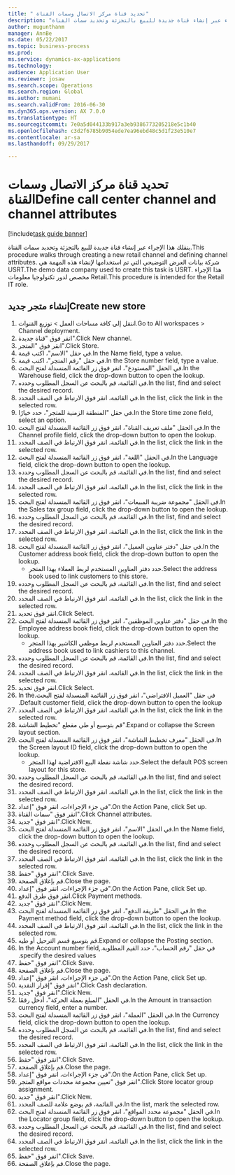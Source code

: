 ```yaml
--- 
title: " تحديد قناة مركز الاتصال وسمات القناة"
description: "ينقلك هذا الإجراء عبر إنشاء قناة جديدة للبيع بالتجزئة وتحديد سمات القناة."
author: mugunthanm
manager: AnnBe
ms.date: 05/22/2017
ms.topic: business-process
ms.prod: 
ms.service: dynamics-ax-applications
ms.technology: 
audience: Application User
ms.reviewer: josaw
ms.search.scope: Operations
ms.search.region: Global
ms.author: mumani
ms.search.validFrom: 2016-06-30
ms.dyn365.ops.version: AX 7.0.0
ms.translationtype: HT
ms.sourcegitcommit: 7e0a5d044133b917a3eb9386773205218e5c1b40
ms.openlocfilehash: c3d2f6785b9054ede7ea96ebd48c5d1f23e510e7
ms.contentlocale: ar-sa
ms.lasthandoff: 09/29/2017

---
```

# <a name="define-call-center-channel-and-channel-attributes"></a><span data-ttu-id="d7527-103"> تحديد قناة مركز الاتصال وسمات القناة</span><span class="sxs-lookup"><span data-stu-id="d7527-103">Define call center channel and channel attributes</span></span>

[!include[task guide banner](../includes/task-guide-banner.md)]

<span data-ttu-id="d7527-104">ينقلك هذا الإجراء عبر إنشاء قناة جديدة للبيع بالتجزئة وتحديد سمات القناة.</span><span class="sxs-lookup"><span data-stu-id="d7527-104">This procedure walks through creating a new retail channel and defining channel attributes.</span></span> <span data-ttu-id="d7527-105">شركة بيانات العرض التوضيحي التي تم استخدامها لإنشاء هذه المهمة هي USRT.‬</span><span class="sxs-lookup"><span data-stu-id="d7527-105">The demo data company used to create this task is USRT.</span></span> <span data-ttu-id="d7527-106">هذا الإجراء مخصص لدور تكنولوجيا معلومات Retail‬.</span><span class="sxs-lookup"><span data-stu-id="d7527-106">This procedure is intended for the Retail IT role.</span></span>


## <a name="create-new-store"></a><span data-ttu-id="d7527-107">إنشاء متجر جديد</span><span class="sxs-lookup"><span data-stu-id="d7527-107">Create new store</span></span>
1. <span data-ttu-id="d7527-108">انتقل إلى كافة مساحات العمل > توزيع القنوات.</span><span class="sxs-lookup"><span data-stu-id="d7527-108">Go to All workspaces > Channel deployment.</span></span>
2. <span data-ttu-id="d7527-109">انقر فوق "قناة جديدة".</span><span class="sxs-lookup"><span data-stu-id="d7527-109">Click New channel.</span></span>
3. <span data-ttu-id="d7527-110">انقر فوق "المتجر".</span><span class="sxs-lookup"><span data-stu-id="d7527-110">Click Store.</span></span>
4. <span data-ttu-id="d7527-111">في حقل "الاسم"، اكتب قيمة.</span><span class="sxs-lookup"><span data-stu-id="d7527-111">In the Name field, type a value.</span></span>
5. <span data-ttu-id="d7527-112">في حقل "رقم المتجر"، اكتب قيمة.</span><span class="sxs-lookup"><span data-stu-id="d7527-112">In the Store number field, type a value.</span></span>
6. <span data-ttu-id="d7527-113">في الحقل "المستودع"، انقر فوق زر القائمة المنسدلة لفتح البحث.</span><span class="sxs-lookup"><span data-stu-id="d7527-113">In the Warehouse field, click the drop-down button to open the lookup.</span></span>
7. <span data-ttu-id="d7527-114">في القائمة، قم بالبحث عن السجل المطلوب وحدده.</span><span class="sxs-lookup"><span data-stu-id="d7527-114">In the list, find and select the desired record.</span></span>
8. <span data-ttu-id="d7527-115">في القائمة، انقر فوق الارتباط في الصف المحدد.</span><span class="sxs-lookup"><span data-stu-id="d7527-115">In the list, click the link in the selected row.</span></span>
9. <span data-ttu-id="d7527-116">في حقل "‏‫المنطقة الزمنية للمتجر‬"، حدد خيارًا.</span><span class="sxs-lookup"><span data-stu-id="d7527-116">In the Store time zone field, select an option.</span></span>
10. <span data-ttu-id="d7527-117">في الحقل "ملف تعريف القناة‬"، انقر فوق زر القائمة المنسدلة لفتح البحث.</span><span class="sxs-lookup"><span data-stu-id="d7527-117">In the Channel profile field, click the drop-down button to open the lookup.</span></span>
11. <span data-ttu-id="d7527-118">في القائمة، انقر فوق الارتباط في الصف المحدد.</span><span class="sxs-lookup"><span data-stu-id="d7527-118">In the list, click the link in the selected row.</span></span>
12. <span data-ttu-id="d7527-119">في الحقل "اللغة"، انقر فوق زر القائمة المنسدلة لفتح البحث.</span><span class="sxs-lookup"><span data-stu-id="d7527-119">In the Language field, click the drop-down button to open the lookup.</span></span>
13. <span data-ttu-id="d7527-120">في القائمة، قم بالبحث عن السجل المطلوب وحدده.</span><span class="sxs-lookup"><span data-stu-id="d7527-120">In the list, find and select the desired record.</span></span>
14. <span data-ttu-id="d7527-121">في القائمة، انقر فوق الارتباط في الصف المحدد.</span><span class="sxs-lookup"><span data-stu-id="d7527-121">In the list, click the link in the selected row.</span></span>
15. <span data-ttu-id="d7527-122">في الحقل "مجموعة ضريبة المبيعات"، انقر فوق زر القائمة المنسدلة لفتح البحث.</span><span class="sxs-lookup"><span data-stu-id="d7527-122">In the Sales tax group field, click the drop-down button to open the lookup.</span></span>
16. <span data-ttu-id="d7527-123">في القائمة، قم بالبحث عن السجل المطلوب وحدده.</span><span class="sxs-lookup"><span data-stu-id="d7527-123">In the list, find and select the desired record.</span></span>
17. <span data-ttu-id="d7527-124">في القائمة، انقر فوق الارتباط في الصف المحدد.</span><span class="sxs-lookup"><span data-stu-id="d7527-124">In the list, click the link in the selected row.</span></span>
18. <span data-ttu-id="d7527-125">في حقل "دفتر عناوين العميل"، انقر فوق زر القائمة المنسدلة لفتح البحث.</span><span class="sxs-lookup"><span data-stu-id="d7527-125">In the Customer address book field, click the drop-down button to open the lookup.</span></span>
    * <span data-ttu-id="d7527-126">حدد دفتر العناوين المستخدم لربط العملاء بهذا المتجر.</span><span class="sxs-lookup"><span data-stu-id="d7527-126">Select the address book used to link customers to this store.</span></span>  
19. <span data-ttu-id="d7527-127">في القائمة، قم بالبحث عن السجل المطلوب وحدده.</span><span class="sxs-lookup"><span data-stu-id="d7527-127">In the list, find and select the desired record.</span></span>
20. <span data-ttu-id="d7527-128">في القائمة، انقر فوق الارتباط في الصف المحدد.</span><span class="sxs-lookup"><span data-stu-id="d7527-128">In the list, click the link in the selected row.</span></span>
21. <span data-ttu-id="d7527-129">انقر فوق تحديد.</span><span class="sxs-lookup"><span data-stu-id="d7527-129">Click Select.</span></span>
22. <span data-ttu-id="d7527-130">في حقل "دفتر عناوين الموظفين"، انقر فوق زر القائمة المنسدلة لفتح البحث.</span><span class="sxs-lookup"><span data-stu-id="d7527-130">In the Employee address book field, click the drop-down button to open the lookup.</span></span>
    * <span data-ttu-id="d7527-131">حدد دفتر العناوين المستخدم لربط موظفي الكاشير بهذا المتجر.</span><span class="sxs-lookup"><span data-stu-id="d7527-131">Select the address book used to link cashiers to this channel.</span></span>  
23. <span data-ttu-id="d7527-132">في القائمة، قم بالبحث عن السجل المطلوب وحدده.</span><span class="sxs-lookup"><span data-stu-id="d7527-132">In the list, find and select the desired record.</span></span>
24. <span data-ttu-id="d7527-133">في القائمة، انقر فوق الارتباط في الصف المحدد.</span><span class="sxs-lookup"><span data-stu-id="d7527-133">In the list, click the link in the selected row.</span></span>
25. <span data-ttu-id="d7527-134">انقر فوق تحديد.</span><span class="sxs-lookup"><span data-stu-id="d7527-134">Click Select.</span></span>
26. <span data-ttu-id="d7527-135">في حقل "‏‫العميل الافتراضي"، انقر فوق زر القائمة المنسدلة لفتح البحث.</span><span class="sxs-lookup"><span data-stu-id="d7527-135">In the Default customer field, click the drop-down button to open the lookup.</span></span>
27. <span data-ttu-id="d7527-136">في القائمة، انقر فوق الارتباط في الصف المحدد.</span><span class="sxs-lookup"><span data-stu-id="d7527-136">In the list, click the link in the selected row.</span></span>
28. <span data-ttu-id="d7527-137">قم بتوسيع أو طي مقطع "تخطيط الشاشة".</span><span class="sxs-lookup"><span data-stu-id="d7527-137">Expand or collapse the Screen layout section.</span></span>
29. <span data-ttu-id="d7527-138">في الحقل "معرف تخطيط الشاشة"، انقر فوق زر القائمة المنسدلة لفتح البحث.</span><span class="sxs-lookup"><span data-stu-id="d7527-138">In the Screen layout ID field, click the drop-down button to open the lookup.</span></span>
    * <span data-ttu-id="d7527-139">حدد شاشة نقطة البيع الافتراضية لهذا المتجر.</span><span class="sxs-lookup"><span data-stu-id="d7527-139">Select the default POS screen layout for this store.</span></span>  
30. <span data-ttu-id="d7527-140">في القائمة، قم بالبحث عن السجل المطلوب وحدده.</span><span class="sxs-lookup"><span data-stu-id="d7527-140">In the list, find and select the desired record.</span></span>
31. <span data-ttu-id="d7527-141">في القائمة، انقر فوق الارتباط في الصف المحدد.</span><span class="sxs-lookup"><span data-stu-id="d7527-141">In the list, click the link in the selected row.</span></span>
32. <span data-ttu-id="d7527-142">في جزء الإجراءات، انقر فوق "إعداد".</span><span class="sxs-lookup"><span data-stu-id="d7527-142">On the Action Pane, click Set up.</span></span>
33. <span data-ttu-id="d7527-143">انقر فوق "سمات القناة".</span><span class="sxs-lookup"><span data-stu-id="d7527-143">Click Channel attributes.</span></span>
34. <span data-ttu-id="d7527-144">انقر فوق "جديد".</span><span class="sxs-lookup"><span data-stu-id="d7527-144">Click New.</span></span>
35. <span data-ttu-id="d7527-145">في الحقل "الاسم"، انقر فوق زر القائمة المنسدلة لفتح البحث.</span><span class="sxs-lookup"><span data-stu-id="d7527-145">In the Name field, click the drop-down button to open the lookup.</span></span>
36. <span data-ttu-id="d7527-146">في القائمة، قم بالبحث عن السجل المطلوب وحدده.</span><span class="sxs-lookup"><span data-stu-id="d7527-146">In the list, find and select the desired record.</span></span>
37. <span data-ttu-id="d7527-147">في القائمة، انقر فوق الارتباط في الصف المحدد.</span><span class="sxs-lookup"><span data-stu-id="d7527-147">In the list, click the link in the selected row.</span></span>
38. <span data-ttu-id="d7527-148">انقر فوق "حفظ".</span><span class="sxs-lookup"><span data-stu-id="d7527-148">Click Save.</span></span>
39. <span data-ttu-id="d7527-149">قم بإغلاق الصفحة.</span><span class="sxs-lookup"><span data-stu-id="d7527-149">Close the page.</span></span>
40. <span data-ttu-id="d7527-150">في جزء الإجراءات، انقر فوق "إعداد".</span><span class="sxs-lookup"><span data-stu-id="d7527-150">On the Action Pane, click Set up.</span></span>
41. <span data-ttu-id="d7527-151">انقر فوق طرق الدفع.</span><span class="sxs-lookup"><span data-stu-id="d7527-151">Click Payment methods.</span></span>
42. <span data-ttu-id="d7527-152">انقر فوق "جديد".</span><span class="sxs-lookup"><span data-stu-id="d7527-152">Click New.</span></span>
43. <span data-ttu-id="d7527-153">في الحقل "طريقة الدفع‬"، انقر فوق زر القائمة المنسدلة لفتح البحث.</span><span class="sxs-lookup"><span data-stu-id="d7527-153">In the Payment method field, click the drop-down button to open the lookup.</span></span>
44. <span data-ttu-id="d7527-154">في القائمة، انقر فوق الارتباط في الصف المحدد.</span><span class="sxs-lookup"><span data-stu-id="d7527-154">In the list, click the link in the selected row.</span></span>
45. <span data-ttu-id="d7527-155">قم بتوسيع قسم الترحيل أو طيه.</span><span class="sxs-lookup"><span data-stu-id="d7527-155">Expand or collapse the Posting section.</span></span>
46. <span data-ttu-id="d7527-156">في حقل "‏‫رقم الحساب"، حدد القيم المطلوبة.</span><span class="sxs-lookup"><span data-stu-id="d7527-156">In the Account number field, specify the desired values.</span></span>
47. <span data-ttu-id="d7527-157">انقر فوق "حفظ".</span><span class="sxs-lookup"><span data-stu-id="d7527-157">Click Save.</span></span>
48. <span data-ttu-id="d7527-158">قم بإغلاق الصفحة.</span><span class="sxs-lookup"><span data-stu-id="d7527-158">Close the page.</span></span>
49. <span data-ttu-id="d7527-159">في جزء الإجراءات، انقر فوق "إعداد".</span><span class="sxs-lookup"><span data-stu-id="d7527-159">On the Action Pane, click Set up.</span></span>
50. <span data-ttu-id="d7527-160">انقر فوق "إقرار النقدية".</span><span class="sxs-lookup"><span data-stu-id="d7527-160">Click Cash declaration.</span></span>
51. <span data-ttu-id="d7527-161">انقر فوق "جديد".</span><span class="sxs-lookup"><span data-stu-id="d7527-161">Click New.</span></span>
52. <span data-ttu-id="d7527-162">في الحقل "المبلغ بعملة الحركة‬"، أدخل رقمًا.</span><span class="sxs-lookup"><span data-stu-id="d7527-162">In the Amount in transaction currency field, enter a number.</span></span>
53. <span data-ttu-id="d7527-163">في الحقل "العملة"، انقر فوق زر القائمة المنسدلة لفتح البحث.</span><span class="sxs-lookup"><span data-stu-id="d7527-163">In the Currency field, click the drop-down button to open the lookup.</span></span>
54. <span data-ttu-id="d7527-164">في القائمة، قم بالبحث عن السجل المطلوب وحدده.</span><span class="sxs-lookup"><span data-stu-id="d7527-164">In the list, find and select the desired record.</span></span>
55. <span data-ttu-id="d7527-165">في القائمة، انقر فوق الارتباط في الصف المحدد.</span><span class="sxs-lookup"><span data-stu-id="d7527-165">In the list, click the link in the selected row.</span></span>
56. <span data-ttu-id="d7527-166">انقر فوق "حفظ".</span><span class="sxs-lookup"><span data-stu-id="d7527-166">Click Save.</span></span>
57. <span data-ttu-id="d7527-167">قم بإغلاق الصفحة.</span><span class="sxs-lookup"><span data-stu-id="d7527-167">Close the page.</span></span>
58. <span data-ttu-id="d7527-168">في جزء الإجراءات، انقر فوق "إعداد".</span><span class="sxs-lookup"><span data-stu-id="d7527-168">On the Action Pane, click Set up.</span></span>
59. <span data-ttu-id="d7527-169">انقر فوق "تعيين مجموعة محددات مواقع المتجر‬".</span><span class="sxs-lookup"><span data-stu-id="d7527-169">Click Store locator group assignment.</span></span>
60. <span data-ttu-id="d7527-170">انقر فوق "جديد".</span><span class="sxs-lookup"><span data-stu-id="d7527-170">Click New.</span></span>
61. <span data-ttu-id="d7527-171">في القائمة، قم بوضع علامة للصف المحدد.</span><span class="sxs-lookup"><span data-stu-id="d7527-171">In the list, mark the selected row.</span></span>
62. <span data-ttu-id="d7527-172">في الحقل "مجموعة محدد المواقع‬"، انقر فوق زر القائمة المنسدلة لفتح البحث.</span><span class="sxs-lookup"><span data-stu-id="d7527-172">In the Locator group field, click the drop-down button to open the lookup.</span></span>
63. <span data-ttu-id="d7527-173">في القائمة، قم بالبحث عن السجل المطلوب وحدده.</span><span class="sxs-lookup"><span data-stu-id="d7527-173">In the list, find and select the desired record.</span></span>
64. <span data-ttu-id="d7527-174">في القائمة، انقر فوق الارتباط في الصف المحدد.</span><span class="sxs-lookup"><span data-stu-id="d7527-174">In the list, click the link in the selected row.</span></span>
65. <span data-ttu-id="d7527-175">انقر فوق "حفظ".</span><span class="sxs-lookup"><span data-stu-id="d7527-175">Click Save.</span></span>
66. <span data-ttu-id="d7527-176">قم بإغلاق الصفحة.</span><span class="sxs-lookup"><span data-stu-id="d7527-176">Close the page.</span></span>


